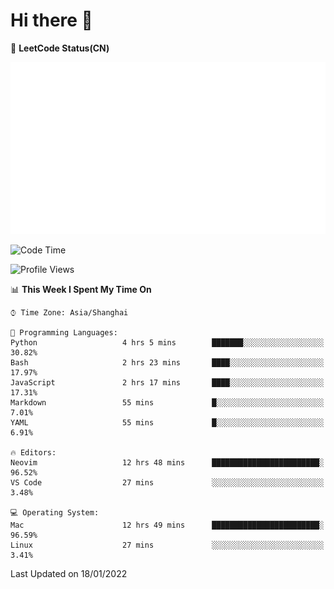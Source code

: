 # Hi there 👋

📝 **LeetCode Status(CN)**

![wsmbsbbz's LeetCode status](https://github.com/wsmbsbbz/wsmbsbbz/blob/main/status.svg)

<!--
**wsmbsbbz/wsmbsbbz** is a ✨ _special_ ✨ repository because its `README.md` (this file) appears on your GitHub profile.

Here are some ideas to get you started:

- 🔭 I’m currently working on ...
- 🌱 I’m currently learning ...
- 👯 I’m looking to collaborate on ...
- 🤔 I’m looking for help with ...
- 💬 Ask me about ...
- 📫 How to reach me: ...
- 😄 Pronouns: ...
- ⚡ Fun fact: ...
-->
<!--START_SECTION:waka-->
![Code Time](http://img.shields.io/badge/Code%20Time-221%20hrs%2039%20mins-blue)

![Profile Views](http://img.shields.io/badge/Profile%20Views-20-blue)

📊 **This Week I Spent My Time On** 

```text
⌚︎ Time Zone: Asia/Shanghai

💬 Programming Languages: 
Python                   4 hrs 5 mins        ███████░░░░░░░░░░░░░░░░░░   30.82% 
Bash                     2 hrs 23 mins       ████░░░░░░░░░░░░░░░░░░░░░   17.97% 
JavaScript               2 hrs 17 mins       ████░░░░░░░░░░░░░░░░░░░░░   17.31% 
Markdown                 55 mins             █░░░░░░░░░░░░░░░░░░░░░░░░   7.01% 
YAML                     55 mins             █░░░░░░░░░░░░░░░░░░░░░░░░   6.91%

🔥 Editors: 
Neovim                   12 hrs 48 mins      ████████████████████████░   96.52% 
VS Code                  27 mins             ░░░░░░░░░░░░░░░░░░░░░░░░░   3.48%

💻 Operating System: 
Mac                      12 hrs 49 mins      ████████████████████████░   96.59% 
Linux                    27 mins             ░░░░░░░░░░░░░░░░░░░░░░░░░   3.41%

```


 Last Updated on 18/01/2022
<!--END_SECTION:waka-->
